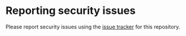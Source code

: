 # Reporting security issues

Please report security issues using the [issue tracker](https://github.com/caltechlibrary/grubbs/issues) for this repository.

